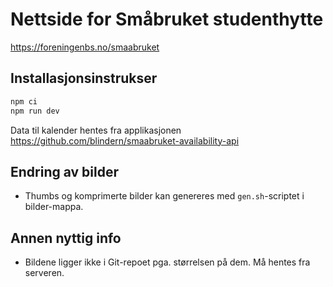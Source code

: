 # Nettside for Småbruket studenthytte

https://foreningenbs.no/smaabruket

## Installasjonsinstrukser

```bash
npm ci
npm run dev
```

Data til kalender hentes fra applikasjonen https://github.com/blindern/smaabruket-availability-api

## Endring av bilder

* Thumbs og komprimerte bilder kan genereres med `gen.sh`-scriptet i bilder-mappa.

## Annen nyttig info

* Bildene ligger ikke i Git-repoet pga. størrelsen på dem. Må hentes fra serveren.
